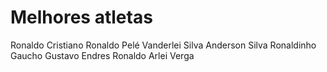 # Melhores atletas
Ronaldo
Cristiano Ronaldo
Pelé
Vanderlei Silva
Anderson Silva
Ronaldinho Gaucho
Gustavo Endres
Ronaldo
Arlei Verga